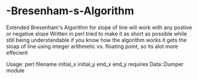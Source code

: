 # -Bresenham-s-Algorithm
Extended Bresenham's Algorithm for slope of line will work with any postive or negative slope
Written in perl tried to make it as short as possible while still being understandable if you know how the algorithm works
it gets the sloap of line using integer arithmetic vs. floating point, so its alot more effecient

Usage: perl filename initial_x initial_y end_x end_y
requires Data::Dumper module
